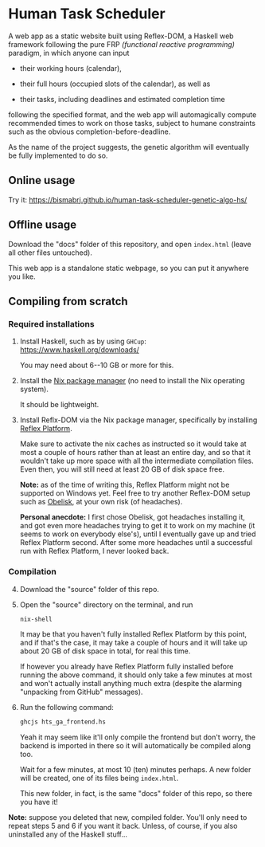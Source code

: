 # Human Task Scheduler

A web app as a static website built using Reflex-DOM, a Haskell web framework following the pure FRP *(functional reactive programming)* paradigm, in which anyone can input

- their working hours (calendar),

- their full hours (occupied slots of the calendar), as well as

- their tasks, including deadlines and estimated completion time

following the specified format, and the web app will automagically compute recommended times to work on those tasks, subject to humane constraints such as the obvious completion-before-deadline.

As the name of the project suggests, the genetic algorithm will eventually be fully implemented to do so.

## Online usage

Try it: <https://bismabrj.github.io/human-task-scheduler-genetic-algo-hs/>

## Offline usage

Download the "docs" folder of this repository, and open `index.html` (leave all other files untouched).

This web app is a standalone static webpage, so you can put it anywhere you like.

## Compiling from scratch

### Required installations

1. Install Haskell, such as by using `GHCup`: <https://www.haskell.org/downloads/>

    You may need about 6--10 GB or more for this.

2. Install the [Nix package manager](https://github.com/NixOS/nix) (no need to install the Nix operating system).

    It should be lightweight.

3. Install Reflx-DOM via the Nix package manager, specifically by installing [Reflex Platform](https://github.com/reflex-frp/reflex-platform).

    Make sure to activate the nix caches as instructed so it would take at most a couple of hours rather than at least an entire day, and so that it wouldn't take up more space with all the intermediate compilation files. Even then, you will still need at least 20 GB of disk space free.

    **Note:** as of the time of writing this, Reflex Platform might not be supported on Windows yet. Feel free to try another Reflex-DOM setup such as [Obelisk](https://github.com/obsidiansystems/obelisk), at your own risk (of headaches).

    **Personal anecdote:** I first chose Obelisk, got headaches installing it, and got even more headaches trying to get it to work on my machine (it seems to work on everybody else's), until I eventually gave up and tried Reflex Platform second. After some more headaches until a successful run with Reflex Platform, I never looked back.

### Compilation

4. Download the "source" folder of this repo.

5. Open the "source" directory on the terminal, and run

    ```bash
    nix-shell
    ```

    It may be that you haven't fully installed Reflex Platform by this point, and if that's the case, it may take a couple of hours and it will take up about 20 GB of disk space in total, for real this time.

    If however you already have Reflex Platform fully installed before running the above command, it should only take a few minutes at most and won't actually install anything much extra (despite the alarming "unpacking from GitHub" messages).

6. Run the following command:

    ```bash
    ghcjs hts_ga_frontend.hs
    ```

    Yeah it may seem like it'll only compile the frontend but don't worry, the backend is imported in there so it will automatically be compiled along too.

    Wait for a few minutes, at most 10 (ten) minutes perhaps. A new folder will be created, one of its files being `index.html`.
    
    This new folder, in fact, is the same "docs" folder of this repo, so there you have it!

**Note:** suppose you deleted that new, compiled folder. You'll only need to repeat steps 5 and 6 if you want it back. Unless, of course, if you also uninstalled any of the Haskell stuff...
